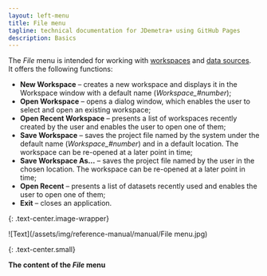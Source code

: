 ```yaml
---
layout: left-menu
title: File menu
tagline: technical documentation for JDemetra+ using GitHub Pages
description: Basics
---
```


 The *File* menu is intended for working with [workspaces](workspace.html) and [data sources](data-providers.html).  
It offers the following functions:  
* **New Workspace** – creates a new workspace and displays it in the Workspace window with a default name (*Workspace_#number*); 
* **Open Workspace** – opens a dialog window, which enables the user to select and open an existing workspace; 
* **Open Recent Workspace** – presents a list of workspaces recently created by the user and enables the user to open one of them; 
* **Save Workspace** – saves the project file named by the system under the default name (*Workspace_#number*) and in a default location. The workspace can be re-opened at a later point in time; 
* **Save Workspace As…** – saves the project file named by the user in the chosen location. The workspace can be re-opened at a later point in time; 
* **Open Recent** – presents a list of datasets recently used and enables the user to open one of them; 
* **Exit** – closes an application.

{: .text-center.image-wrapper}

![Text](/assets/img/reference-manual/manual/File menu.jpg)

{: .text-center.small}

**The content of the *File* menu**

